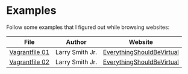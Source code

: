 # Examples

Follow some examples that I figured out while browsing websites:

| File | Author | Website |
| ---- | ------ | ------- |
| [Vagrantfile 01](Vagrantfile.complex01.rb) | Larry Smith Jr. | [EverythingShouldBeVirtual](https://everythingshouldbevirtual.com/virtualization/vagrant-complex-vagrantfile-configurations/) |
| [Vagrantfile 02](Vagrantfile.complex02.rb) | Larry Smith Jr. | [EverythingShouldBeVirtual](https://everythingshouldbevirtual.com/virtualization/vagrant-complex-vagrantfile-configurations/) |
